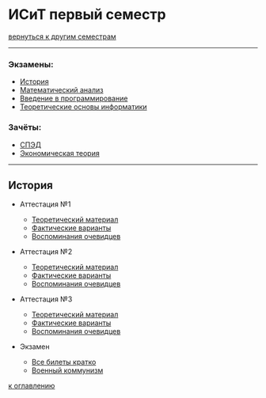 # ИСиТ первый семестр
[вернуться к другим семестрам](isit.md)
***
### Экзамены:
+ [История](#История)
+ [Математический анализ](#Математический-анализ)
+ [Введение в программирование](#Введение-в-программирование)
+ [Теоретические основы информатики](#Теоретические-основы-информатики)

### Зачёты:
+ [СПЭД](#СПЭД)
+ [Экономическая теория](#Экономическая-теория)
***
## История
+ Аттестация №1
  + <a href="https://github.com/CallMeYura/astronauts/raw/master/documents/hist-1-att.docx">Теоретический материал</a>
  + [Фактические варианты]()
  + [Воспоминания очевидцев]()  
  
+ Аттестация №2
  + <a href="https://github.com/CallMeYura/astronauts/raw/master/documents/hist-2-att.docx">Теоретический 
    материал</a>
  + [Фактические варианты]()
  + [Воспоминания очевидцев]()

+ Аттестация №3
  + <a href="https://github.com/CallMeYura/astronauts/raw/master/documents/hist-3-att.docx">Теоретический 
    материал</a>
  + [Фактические варианты]()
  + [Воспоминания очевидцев]()

+ Экзамен
  + [Все билеты кратко](hist-exam.md)
  + [Военный коммунизм]()

[к оглавлению](#Экзамены)